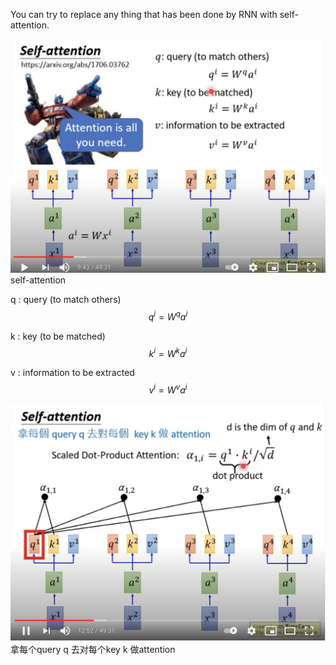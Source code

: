 


You can try to replace any thing that has been done by RNN with self-attention.

![](qkv.png)
self-attention

q : query (to match others)
$$
q^i = W^q a^i
$$

k : key (to be matched)
$$
k^i = W^k a^i
$$

v : information to be extracted
$$
v^i = W^v a^i
$$


![](qkv2.png)
拿每个query q 去对每个key k 做attention
